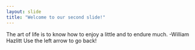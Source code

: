 ```yaml
---
layout: slide
title: "Welcome to our second slide!"
---
```

The art of life is to know how to enjoy a little and to endure much. -William Hazlitt
Use the left arrow to go back!
